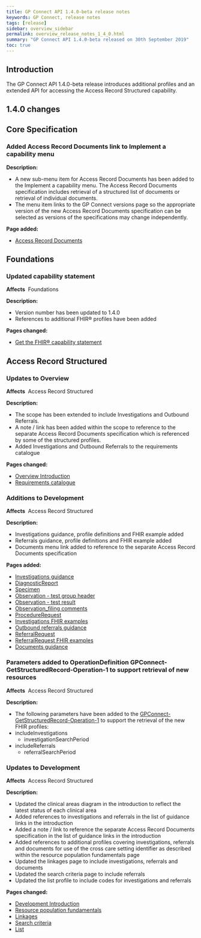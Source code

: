 ```yaml
---
title: GP Connect API 1.4.0-beta release notes
keywords: GP Connect, release notes
tags: [release]
sidebar: overview_sidebar
permalink: overview_release_notes_1_4_0.html
summary: "GP Connect API 1.4.0-beta released on 30th September 2019"
toc: true
---
```


## Introduction ##

The GP Connect API 1.4.0-beta release introduces additional profiles and an extended API for accessing the Access Record Structured capability.

## 1.4.0 changes ##

## Core Specification ##

### Added Access Record Documents link to Implement a capability menu ###

**Description:**

- A new sub-menu item for Access Record Documents has been added to the Implement a capability menu. The Access Record Documents specification includes retrieval of a structured list of documents or retrieval of individual documents.
- The menu item links to the GP Connect versions page so the appropriate version of the new Access Record Documents specification can be selected as versions of the specifications may change independently.

**Page added:**

- [Access Record Documents](access_documents.html)

## Foundations ##

### Updated capability statement ###

**Affects**&nbsp; Foundations

**Description:**

- Version number has been updated to 1.4.0
- References to additional FHIR&reg; profiles have been added

**Pages changed:**
- [Get the FHIR&reg; capability statement](foundations_use_case_get_the_fhir_capability_statement.html)

## Access Record Structured ##

###  Updates to Overview ###

**Affects**&nbsp; Access Record Structured

**Description:**

- The scope has been extended to include Investigations and Outbound Referrals.
- A note / link has been added within the scope to reference to the separate Access Record Documents specification which is referenced by some of the structured profiles.
- Added Investigations and Outbound Referrals to the requirements catalogue

**Pages changed:**
- [Overview Introduction](accessrecord_structured.html)
- [Requirements catalogue](pages/accessrecord_structured/GP%20Connect%20Req%20Cat%20-%20Access%20Record%20Structured%20Data%20v2.2.xlsx)

### Additions to Development ###

**Affects**&nbsp; Access Record Structured

**Description:**

- Investigations guidance, profile definitions and FHIR example added
- Referrals guidance, profile definitions and FHIR example added
- Documents menu link added to reference to the separate Access Record Documents specification

**Pages added:**

- [Investigations guidance](accessrecord_structured_development_pathology_guidance.html)
- [DiagnosticReport](accessrecord_structured_development_diagnosticreport.html)
- [Specimen](accessrecord_structured_development_specimen.html)
- [Observation - test group header](accessrecord_structured_development_observation_testgroup.html)
- [Observation - test result](accessrecord_structured_development_observation_testresult.html)
- [Observation_filing comments](accessrecord_structured_development_observation_filingcomments.html)
- [ProcedureRequest](accessrecord_structured_development_procedurerequest.html)
- [Investigations FHIR examples](accessrecord_structured_development_fhir_examples_pathology.html)
- [Outbound referrals guidance](accessrecord_structured_development_referralrequest_guidance.html)
- [ReferralRequest](accessrecord_structured_development_referralrequest.html)
- [ReferralRequest FHIR examples](accessrecord_structured_development_fhir_examples_referrals.html)
- [Documents guidance](accessrecord_documents.html)

### Parameters added to OperationDefinition GPConnect-GetStructuredRecord-Operation-1 to support retrieval of new resources ###
**Affects**&nbsp; Access Record Structured

**Description:**
- The following parameters have been added to the [GPConnect-GetStructuredRecord-Operation-1](https://fhir.nhs.uk/STU3/OperationDefinition/GPConnect-GetStructuredRecord-Operation-1/_history/1.8?_format=json) to support the retrieval of the new FHIR profiles:
- includeInvestigations
  - investigationSearchPeriod
- includeReferrals
  - referralSearchPeriod


### Updates to Development ###

**Affects**&nbsp; Access Record Structured

**Description:**

- Updated the clinical areas diagram in the introduction to reflect the latest status of each clinical area
- Added references to investigations and referrals in the list of guidance links in the introduction
- Added a note / link to reference the separate Access Record Documents specification in the list of guidance links in the introduction
- Added references to additional profiles covering investigations, referrals and documents for use of the cross care setting identifier as described within the resource population fundamentals page
- Updated the linkages page to include investigations, referrals and documents
- Updated the search criteria page to include referrals
- Updated the list profile to include codes for investigations and referrals

**Pages changed:**

- [Development Introduction](accessrecord_structured_development.html)
- [Resource population fundamentals](accessrecord_structured_development_resources_overview.html)
- [Linkages](accessrecord_structured_development_linkages.html)
- [Search criteria](accessrecord_structured_development_search.html)
- [List](accessrecord_structured_development_list.html)
